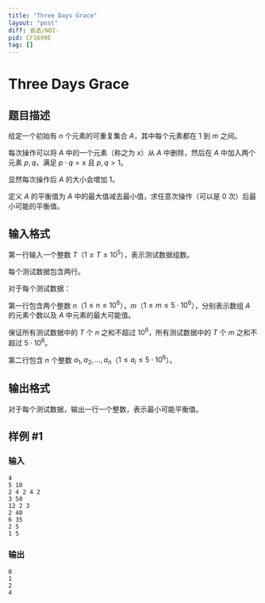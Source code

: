 ```yaml
---
title: "Three Days Grace"
layout: "post"
diff: 省选/NOI-
pid: CF1699E
tag: []
---
```


# Three Days Grace

## 题目描述

给定一个初始有 $n$ 个元素的可重复集合 $A$，其中每个元素都在 $1$ 到 $m$ 之间。  

每次操作可以将 $A$ 中的一个元素（称之为 $x$）从 $A$ 中删除，然后在 $A$ 中加入两个元素 $p,q$，满足 $p\cdot q=x$ 且 $p,q>1$。

显然每次操作后 $A$ 的大小会增加 $1$。  

定义 $A$ 的平衡值为 $A$ 中的最大值减去最小值，求任意次操作（可以是 $0$ 次）后最小可能的平衡值。

## 输入格式

第一行输入一个整数 $T$（$1\leq T\leq 10^5$），表示测试数据组数。  

每个测试数据包含两行。 

对于每个测试数据：  

第一行包含两个整数 $n$（$1\leq n\leq 10^6$），$m$（$1\leq m\leq 5\cdot 10^6$），分别表示数组 $A$ 的元素个数以及 $A$ 中元素的最大可能值。

保证所有测试数据中的 $T$ 个 $n$ 之和不超过 $10^6$，所有测试数据中的 $T$ 个 $m$ 之和不超过 $5\cdot 10^6$。  

第二行包含 $n$ 个整数 $a_1,a_2,\ldots ,a_n$（$1\leq a_i\leq 5\cdot 10^6$）。

## 输出格式

对于每个测试数据，输出一行一个整数，表示最小可能平衡值。

## 样例 #1

### 输入

```
4
5 10
2 4 2 4 2
3 50
12 2 3
2 40
6 35
2 5
1 5
```

### 输出

```
0
1
2
4
```

